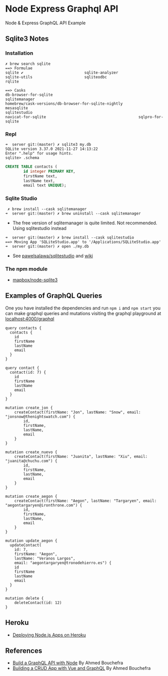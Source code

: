 # Node Express Graphql API

Node & Express GraphQL API Example

## Sqlite3 Notes

### Installation

```
✗ brew search sqlite
==> Formulae
sqlite ✔                           sqlite-analyzer                    sqlite-utils                       sqliteodbc                         rqlite

==> Casks
db-browser-for-sqlite                                      sqlitemanager                                              homebrew/cask-versions/db-browser-for-sqlite-nightly
mesasqlite                                                 sqlitestudio
navicat-for-sqlite                                         sqlpro-for-sqlite
```

### Repl

```
➜  server git:(master) ✗ sqlite3 my.db 
SQLite version 3.37.0 2021-11-27 14:13:22
Enter ".help" for usage hints.
sqlite> .schema
```
```sql
CREATE TABLE contacts (
        id integer PRIMARY KEY,
        firstName text,
        lastName text,
        email text UNIQUE);
```

### Sqlite Studio

```
 ✗ brew install --cask sqlitemanager
➜  server git:(master) ✗ brew uninstall --cask sqlitemanager
```
* The free version of sqlitemanager is quite limited. Not recommended. Using sqlitestudio instead

```
➜  server git:(master) ✗ brew install --cask sqlitestudio
==> Moving App 'SQLiteStudio.app' to '/Applications/SQLiteStudio.app'
➜  server git:(master) ✗ open ./my.db
```

* See [pawelsalawa/sqlitestudio](https://github.com/pawelsalawa/sqlitestudio) and [wiki](https://github.com/pawelsalawa/sqlitestudio/wiki)

### The npm module

* [mapbox/node-sqlite3](https://github.com/mapbox/node-sqlite3)


## Examples of GraphQL Queries 

One you have installed the dependencies and run `npm i`  and `npm start` you can make graphql queries and mutations visiting the 
graphql playground at <localhost:4000/graphql>

```gql 
query contacts {
  contacts {
    id
    firstName
    lastName
    email
  }
}

query contact {
  contact(id: 7) {
    id
    firstName
    lastName
    email
  }
}

mutation create_jon {
    createContact(firstName: "Jon", lastName: "Snow", email: "jonsnow@thenightswatch.com") {
        id,
        firstName,
        lastName,
        email
    }
}

mutation create_nuevo {
    createContact(firstName: "Juanita", lastName: "Xiu", email: "juanita@chuchu.com") {
        id,
        firstName,
        lastName,
        email
    }
}

mutation create_aegon {
    createContact(firstName: "Aegon", lastName: "Targaryen", email: "aegontargaryen@ironthrone.com") {
        id,
        firstName,
        lastName,
        email
    }
}

mutation update_aegon {
  updateContact(
    id: 7,
    firstName: "Aegon", 
    lastName: "Veranos Largos", 
    email: "aegontargaryen@tronodehierro.es") {
    id
    firstName
    lastName
    email
  }
}

mutation delete {
    deleteContact(id: 12)
}
```

## Heroku 

* [Deploying Node.js Apps on Heroku](https://devcenter.heroku.com/articles/deploying-nodejs)


## References

* [Build a GraphQL API with Node](https://blog.jscrambler.com/build-a-graphql-api-with-node/) By Ahmed Bouchefra
* [Building a CRUD App with Vue and GraphQL](https://blog.jscrambler.com/building-a-crud-app-with-vue-and-graphql/) By Ahmed Bouchefra